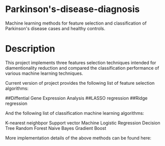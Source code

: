 # Parkinson's-disease-diagnosis
Machine learning methods for feature selection and classification of Parkinson's disease cases and healthy controls.

# Description
This project implements three features selection techniques intended for diamentionality reduction and compared the classification performance of various machine learning techniques.

Current version of project provides the following list of feature selection algorithms:

##Diffential Gene Expression Analysis
##LASSO regression
##Ridge regression

And the following list of classification machine learning algorithms:

K-nearest neighbpor
Support vector Machine
Logistic Regression
Decision Tree
Random Forest
Naive Bayes
Gradient Boost

More implementation details of the above methods can be found here:
